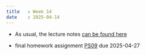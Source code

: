 ```yaml
---
title   : Week 14
date    : 2025-04-14
---
```


- As usual, the lecture notes [can be found here](/course-content/comm-rings-fields-and-galois-theory.pdf)

- final homework assignment [PS09](/course-assignments/PS9--galois-examples.pdf) due 2025-04-27
